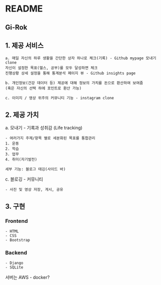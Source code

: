 # README

## Gi-Rok

## 1. 제공 서비스

```
a. 매일 자신의 하루 생활을 간단한 상자 하나로 체크(기록) - Github mypage 모내기 clone  
자신이 설정한 목표(헬스, 공부)를 모두 달성하면 체크 
진행상황 상세 설정을 통해 통계분석 페이지 뷰 - Github insights page 
	
b. 개인정보(건강 데이터 등) 제공에 대해 정보의 가치를 돈으로 환산하여 보여줌 
(혹은 자신의 선택 하에 포인트로 환산 가능)

c. 이미지 / 영상 위주의 커뮤니티 기능 - instagram clone 
```

## 2. 제공 가치 

a. 모내기 - 기록과 성취감  (Life tracking)

```
- 여러가지 주제/항목 별로 세분화된 목표를 통합관리
1. 운동
2. 학습
3. 업무
4. 취미(자기발전)

세부 기능: 블로그 태깅(사이드 바)
```

<!-- b. 개인정보 - 정보의 가치, 공익성 -->

<!-- ```

``` -->

c. 블로깅 - 커뮤니티

```
- 사진 및 영상 저장, 게시, 공유
```



## 3. 구현
### Frontend
```
- HTML
- CSS
- Bootstrap
```

### Backend
```
- Django
- SQLite
```

서버는 AWS - docker? 

